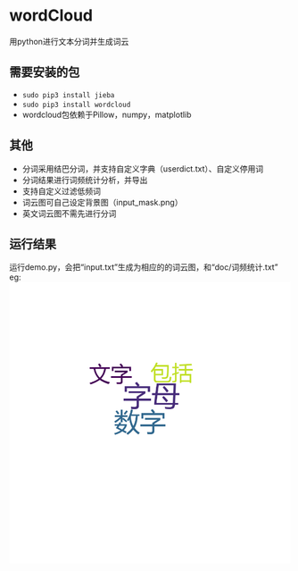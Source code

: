 # wordCloud

用python进行文本分词并生成词云

## 需要安装的包

* `sudo pip3 install jieba`
* `sudo pip3 install wordcloud`
* wordcloud包依赖于Pillow，numpy，matplotlib 

## 其他

* 分词采用结巴分词，并支持自定义字典（userdict.txt）、自定义停用词
* 分词结果进行词频统计分析，并导出
* 支持自定义过滤低频词
* 词云图可自己设定背景图（input_mask.png）
* 英文词云图不需先进行分词

## 运行结果

运行demo.py，会把“input.txt”生成为相应的的词云图，和“doc/词频统计.txt”  
eg:
![image](Images/output.png)



